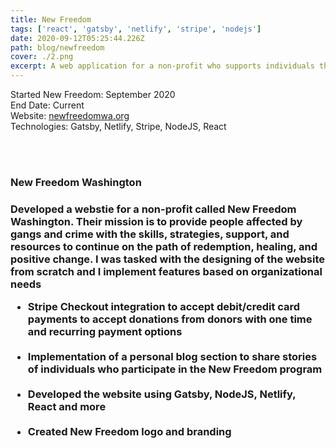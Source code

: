 ```yaml
---
title: New Freedom
tags: ['react', 'gatsby', 'netlify', 'stripe', 'nodejs']
date: 2020-09-12T05:25:44.226Z
path: blog/newfreedom
cover: ./2.png
excerpt: A web application for a non-profit who supports individuals throughout their transformation
---
```


Started New Freedom: September 2020
</br>
End Date: Current
</br>
Website: [newfreedomwa.org](https://www.newfreedomwa.org/) </br>
Technologies: Gatsby, Netlify, Stripe, NodeJS, React

</br>
</br>
<h3>New Freedom Washington<h3>
Developed a webstie for a non-profit called New Freedom Washington. Their mission is to provide people affected by gangs and crime with the skills, strategies, support, and resources to continue on the path of redemption, healing, and positive change. I was tasked with the designing of the website from scratch and I implement features based on organizational needs
</br>

<ul>

<li>
Stripe Checkout integration to accept debit/credit card payments to accept donations from donors with one time and recurring payment options
</li>
</br>
<li>
Implementation of a personal blog section to share stories of individuals who participate in the New Freedom program
</li>
</br>
<li>
Developed the website using Gatsby, NodeJS, Netlify, React and more
</li>
</br>
<li>
Created New Freedom logo and branding
</li>
</br>
</ul>
